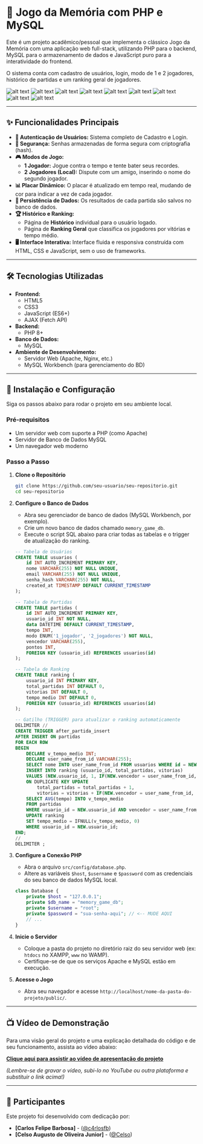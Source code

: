 # 🧠 Jogo da Memória com PHP e MySQL

Este é um projeto acadêmico/pessoal que implementa o clássico Jogo da Memória com uma aplicação web full-stack, utilizando PHP para o backend, MySQL para o armazenamento de dados e JavaScript puro para a interatividade do frontend.

O sistema conta com cadastro de usuários, login, modo de 1 e 2 jogadores, histórico de partidas e um ranking geral de jogadores.

![alt text](/public/IMG/image-8.png)
![alt text](/public/IMG/image-9.png)
![alt text](/public/IMG/image-10.png)
![alt text](/public/IMG/image-11.png)
![alt text](/public/IMG/image-12.png)
![alt text](/public/IMG/image-14.png)
![alt text](/public/IMG/image-15.png)
![alt text](/public/IMG/image-16.png)
![alt text](/public/IMG/image-17.png)

-----

## ✨ Funcionalidades Principais

  * **👤 Autenticação de Usuários:** Sistema completo de Cadastro e Login.
  * **🔑 Segurança:** Senhas armazenadas de forma segura com criptografia (hash).
  * **🎮 Modos de Jogo:**
      * **1 Jogador:** Jogue contra o tempo e tente bater seus recordes.
      * **2 Jogadores (Local):** Dispute com um amigo, inserindo o nome do segundo jogador.
  * **📊 Placar Dinâmico:** O placar é atualizado em tempo real, mudando de cor para indicar a vez de cada jogador.
  * **💾 Persistência de Dados:** Os resultados de cada partida são salvos no banco de dados.
  * **🏆 Histórico e Ranking:**
      * Página de **Histórico** individual para o usuário logado.
      * Página de **Ranking Geral** que classifica os jogadores por vitórias e tempo médio.
  * **🖥️ Interface Interativa:** Interface fluida e responsiva construída com HTML, CSS e JavaScript, sem o uso de frameworks.

-----

## 🛠️ Tecnologias Utilizadas

  * **Frontend:**
      * HTML5
      * CSS3
      * JavaScript (ES6+)
      * AJAX (Fetch API)
  * **Backend:**
      * PHP 8+
  * **Banco de Dados:**
      * MySQL
  * **Ambiente de Desenvolvimento:**
      * Servidor Web (Apache, Nginx, etc.)
      * MySQL Workbench (para gerenciamento do BD)

-----

## 🚀 Instalação e Configuração

Siga os passos abaixo para rodar o projeto em seu ambiente local.

### Pré-requisitos

  * Um servidor web com suporte a PHP (como Apache)
  * Servidor de Banco de Dados MySQL
  * Um navegador web moderno

### Passo a Passo

1.  **Clone o Repositório**

    ```bash
    git clone https://github.com/seu-usuario/seu-repositorio.git
    cd seu-repositorio
    ```

2.  **Configure o Banco de Dados**

      * Abra seu gerenciador de banco de dados (MySQL Workbench, por exemplo).
      * Crie um novo banco de dados chamado `memory_game_db`.
      * Execute o script SQL abaixo para criar todas as tabelas e o trigger de atualização do ranking.


    ```sql
    -- Tabela de Usuários
    CREATE TABLE usuarios (
        id INT AUTO_INCREMENT PRIMARY KEY,
        nome VARCHAR(255) NOT NULL UNIQUE,
        email VARCHAR(255) NOT NULL UNIQUE,
        senha_hash VARCHAR(255) NOT NULL,
        created_at TIMESTAMP DEFAULT CURRENT_TIMESTAMP
    );

    -- Tabela de Partidas
    CREATE TABLE partidas (
        id INT AUTO_INCREMENT PRIMARY KEY,
        usuario_id INT NOT NULL,
        data DATETIME DEFAULT CURRENT_TIMESTAMP,
        tempo INT,
        modo ENUM('1_jogador', '2_jogadores') NOT NULL,
        vencedor VARCHAR(255),
        pontos INT,
        FOREIGN KEY (usuario_id) REFERENCES usuarios(id)
    );

    -- Tabela de Ranking
    CREATE TABLE ranking (
        usuario_id INT PRIMARY KEY,
        total_partidas INT DEFAULT 0,
        vitorias INT DEFAULT 0,
        tempo_medio INT DEFAULT 0,
        FOREIGN KEY (usuario_id) REFERENCES usuarios(id)
    );

    -- Gatilho (TRIGGER) para atualizar o ranking automaticamente
    DELIMITER //
    CREATE TRIGGER after_partida_insert
    AFTER INSERT ON partidas
    FOR EACH ROW
    BEGIN
        DECLARE v_tempo_medio INT;
        DECLARE user_name_from_id VARCHAR(255);
        SELECT nome INTO user_name_from_id FROM usuarios WHERE id = NEW.usuario_id;
        INSERT INTO ranking (usuario_id, total_partidas, vitorias)
        VALUES (NEW.usuario_id, 1, IF(NEW.vencedor = user_name_from_id, 1, 0))
        ON DUPLICATE KEY UPDATE
            total_partidas = total_partidas + 1,
            vitorias = vitorias + IF(NEW.vencedor = user_name_from_id, 1, 0);
        SELECT AVG(tempo) INTO v_tempo_medio
        FROM partidas
        WHERE usuario_id = NEW.usuario_id AND vencedor = user_name_from_id;
        UPDATE ranking
        SET tempo_medio = IFNULL(v_tempo_medio, 0)
        WHERE usuario_id = NEW.usuario_id;
    END;
    //
    DELIMITER ;
    ```


3.  **Configure a Conexão PHP**

      * Abra o arquivo `src/config/database.php`.
      * Altere as variáveis `$host`, `$username` e `$password` com as credenciais do seu banco de dados MySQL local.

    <!-- end list -->

    ```php
    class Database {
        private $host = "127.0.0.1";
        private $db_name = "memory_game_db";
        private $username = "root";
        private $password = "sua-senha-aqui"; // <-- MUDE AQUI
        // ...
    }
    ```

4.  **Inicie o Servidor**

      * Coloque a pasta do projeto no diretório raiz do seu servidor web (ex: `htdocs` no XAMPP, `www` no WAMP).
      * Certifique-se de que os serviços Apache e MySQL estão em execução.

5.  **Acesse o Jogo**

      * Abra seu navegador e acesse `http://localhost/nome-da-pasta-do-projeto/public/`.

-----

## 📺 Vídeo de Demonstração

Para uma visão geral do projeto e uma explicação detalhada do código e de seu funcionamento, assista ao vídeo abaixo:

**[Clique aqui para assistir ao vídeo de apresentação do projeto](https://www.google.com/search?q=https://www.youtube.com/LINK_DO_SEU_VIDEO)**

*(Lembre-se de gravar o vídeo, subi-lo no YouTube ou outra plataforma e substituir o link acima\!)*

-----

## 👥 Participantes

Este projeto foi desenvolvido com dedicação por:

  * **[Carlos Felipe Barbosa]** - ([@c4rlosfb](https://github.com/c4rlosfb))
  * **[Celso Augusto de Oliveira Junior]** - ([@Celso](https://github.com/celsohd21))

